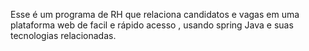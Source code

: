 Esse é um programa de RH que relaciona candidatos e vagas em uma plataforma web de facil e rápido acesso , usando spring Java e suas tecnologias relacionadas. 
